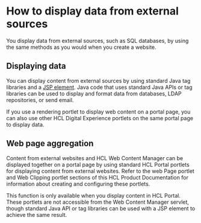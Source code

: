 # How to display data from external sources

You display data from external sources, such as SQL databases, by using the same methods as you would when you create a website.

## Displaying data

You can display content from external sources by using standard Java tag libraries and a [JSP element](../wcm_authoring/authoring_portlet/content_management_artifacts/elements/jsp_element/wcm_dev_elements_jsp.md). Java code that uses standard Java APIs or tag libraries can be used to display and format data from databases, LDAP repositories, or send email.

If you use a rendering portlet to display web content on a portal page, you can also use other HCL Digital Experience portlets on the same portal page to display data.

## Web page aggregation

Content from external websites and HCL Web Content Manager can be displayed together on a portal page by using standard HCL Portal portlets for displaying content from external websites. Refer to the web Page portlet and Web Clipping portlet sections of this HCL Product Documentation for information about creating and configuring these portlets.

This function is only available when you display content in HCL Portal. These portlets are not accessible from the Web Content Manager servlet, though standard Java API or tag libraries can be used with a JSP element to achieve the same result.


